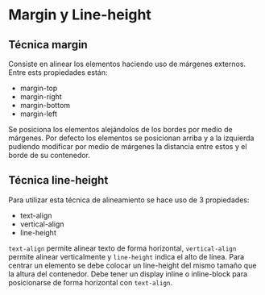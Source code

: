 # Margin y Line-height

## Técnica margin

Consiste en alinear los elementos haciendo uso de márgenes externos. Entre ests propiedades están:

- margin-top
- margin-right
- margin-bottom
- margin-left

Se posiciona los elementos alejándolos de los bordes por medio de márgenes. Por defecto los elementos se posicionan arriba y a la izquierda pudiendo modificar por medio de márgenes la distancia entre estos y el borde de su contenedor.

## Técnica line-height

Para utilizar esta técnica de alineamiento se hace uso de 3 propiedades:

- text-align
- vertical-align
- line-height

`text-align` permite alinear texto de forma horizontal, `vertical-align` permite alinear verticalmente y `line-height` indica el alto de línea. Para centrar un elemento se debe colocar un line-height del mismo tamaño que la altura del contenedor. Debe tener un display inline o inline-block para posicionarse de forma horizontal con `text-align`.
